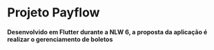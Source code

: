 <h1>Projeto Payflow</h1>

<h4>Desenvolvido em Flutter durante a NLW 6, a proposta da aplicação é realizar o gerenciamento de boletos</h4>
